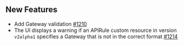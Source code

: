 ## New Features

- Add Gateway validation [#1210](https://github.com/kyma-project/api-gateway/pull/1210)
- The UI displays a warning if an APIRule custom resource in version `v2alpha1` specifies a Gateway that is not in the correct format [#1214](https://github.com/kyma-project/api-gateway/pull/1214)
